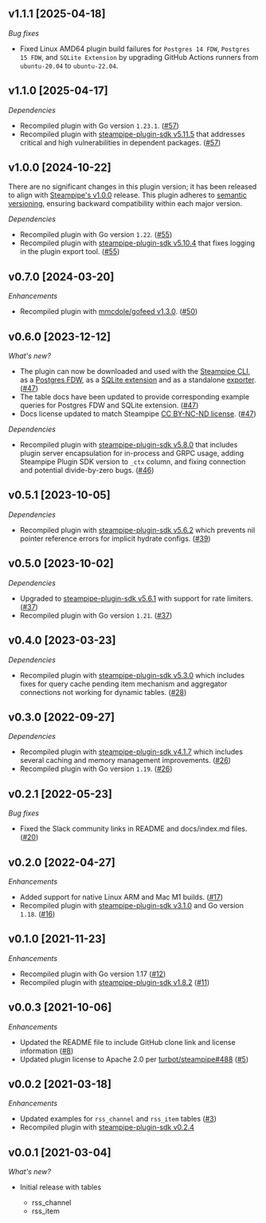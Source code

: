 ## v1.1.1 [2025-04-18]

_Bug fixes_

- Fixed Linux AMD64 plugin build failures for `Postgres 14 FDW`, `Postgres 15 FDW`, and `SQLite Extension` by upgrading GitHub Actions runners from `ubuntu-20.04` to `ubuntu-22.04`.

## v1.1.0 [2025-04-17]

_Dependencies_

- Recompiled plugin with Go version `1.23.1`. ([#57](https://github.com/turbot/steampipe-plugin-rss/pull/57))
- Recompiled plugin with [steampipe-plugin-sdk v5.11.5](https://github.com/turbot/steampipe-plugin-sdk/blob/v5.11.5/CHANGELOG.md#v5115-2025-03-31) that addresses critical and high vulnerabilities in dependent packages. ([#57](https://github.com/turbot/steampipe-plugin-rss/pull/57))

## v1.0.0 [2024-10-22]

There are no significant changes in this plugin version; it has been released to align with [Steampipe's v1.0.0](https://steampipe.io/changelog/steampipe-cli-v1-0-0) release. This plugin adheres to [semantic versioning](https://semver.org/#semantic-versioning-specification-semver), ensuring backward compatibility within each major version.

_Dependencies_

- Recompiled plugin with Go version `1.22`. ([#55](https://github.com/turbot/steampipe-plugin-rss/pull/55))
- Recompiled plugin with [steampipe-plugin-sdk v5.10.4](https://github.com/turbot/steampipe-plugin-sdk/blob/develop/CHANGELOG.md#v5104-2024-08-29) that fixes logging in the plugin export tool. ([#55](https://github.com/turbot/steampipe-plugin-rss/pull/55))

## v0.7.0 [2024-03-20]

_Enhancements_

- Recompiled plugin with [mmcdole/gofeed v1.3.0](https://github.com/mmcdole/gofeed). ([#50](https://github.com/turbot/steampipe-plugin-rss/pull/50))

## v0.6.0 [2023-12-12]

_What's new?_

- The plugin can now be downloaded and used with the [Steampipe CLI](https://steampipe.io/docs), as a [Postgres FDW](https://steampipe.io/docs/steampipe_postgres/overview), as a [SQLite extension](https://steampipe.io/docs//steampipe_sqlite/overview) and as a standalone [exporter](https://steampipe.io/docs/steampipe_export/overview). ([#47](https://github.com/turbot/steampipe-plugin-rss/pull/47))
- The table docs have been updated to provide corresponding example queries for Postgres FDW and SQLite extension. ([#47](https://github.com/turbot/steampipe-plugin-rss/pull/47))
- Docs license updated to match Steampipe [CC BY-NC-ND license](https://github.com/turbot/steampipe-plugin-rss/blob/main/docs/LICENSE). ([#47](https://github.com/turbot/steampipe-plugin-rss/pull/47))

_Dependencies_

- Recompiled plugin with [steampipe-plugin-sdk v5.8.0](https://github.com/turbot/steampipe-plugin-sdk/blob/main/CHANGELOG.md#v580-2023-12-11) that includes plugin server encapsulation for in-process and GRPC usage, adding Steampipe Plugin SDK version to `_ctx` column, and fixing connection and potential divide-by-zero bugs. ([#46](https://github.com/turbot/steampipe-plugin-rss/pull/46))

## v0.5.1 [2023-10-05]

_Dependencies_

- Recompiled plugin with [steampipe-plugin-sdk v5.6.2](https://github.com/turbot/steampipe-plugin-sdk/blob/main/CHANGELOG.md#v562-2023-10-03) which prevents nil pointer reference errors for implicit hydrate configs. ([#39](https://github.com/turbot/steampipe-plugin-rss/pull/39))

## v0.5.0 [2023-10-02]

_Dependencies_

- Upgraded to [steampipe-plugin-sdk v5.6.1](https://github.com/turbot/steampipe-plugin-sdk/blob/main/CHANGELOG.md#v561-2023-09-29) with support for rate limiters. ([#37](https://github.com/turbot/steampipe-plugin-rss/pull/37))
- Recompiled plugin with Go version `1.21`. ([#37](https://github.com/turbot/steampipe-plugin-rss/pull/37))

## v0.4.0 [2023-03-23]

_Dependencies_

- Recompiled plugin with [steampipe-plugin-sdk v5.3.0](https://github.com/turbot/steampipe-plugin-sdk/blob/main/CHANGELOG.md#v530-2023-03-16) which includes fixes for query cache pending item mechanism and aggregator connections not working for dynamic tables. ([#28](https://github.com/turbot/steampipe-plugin-rss/pull/28))

## v0.3.0 [2022-09-27]

_Dependencies_

- Recompiled plugin with [steampipe-plugin-sdk v4.1.7](https://github.com/turbot/steampipe-plugin-sdk/blob/main/CHANGELOG.md#v417-2022-09-08) which includes several caching and memory management improvements. ([#26](https://github.com/turbot/steampipe-plugin-rss/pull/26))
- Recompiled plugin with Go version `1.19`. ([#26](https://github.com/turbot/steampipe-plugin-rss/pull/26))

## v0.2.1 [2022-05-23]

_Bug fixes_

- Fixed the Slack community links in README and docs/index.md files. ([#20](https://github.com/turbot/steampipe-plugin-rss/pull/20))

## v0.2.0 [2022-04-27]

_Enhancements_

- Added support for native Linux ARM and Mac M1 builds. ([#17](https://github.com/turbot/steampipe-plugin-rss/pull/17))
- Recompiled plugin with [steampipe-plugin-sdk v3.1.0](https://github.com/turbot/steampipe-plugin-sdk/blob/main/CHANGELOG.md#v310--2022-03-30) and Go version `1.18`. ([#16](https://github.com/turbot/steampipe-plugin-rss/pull/16))

## v0.1.0 [2021-11-23]

_Enhancements_

- Recompiled plugin with Go version 1.17 ([#12](https://github.com/turbot/steampipe-plugin-rss/pull/12))
- Recompiled plugin with [steampipe-plugin-sdk v1.8.2](https://github.com/turbot/steampipe-plugin-sdk/blob/main/CHANGELOG.md#v182--2021-11-22) ([#11](https://github.com/turbot/steampipe-plugin-rss/pull/11))

## v0.0.3 [2021-10-06]

_Enhancements_

- Updated the README file to include GitHub clone link and license information ([#8](https://github.com/turbot/steampipe-plugin-rss/pull/8))
- Updated plugin license to Apache 2.0 per [turbot/steampipe#488](https://github.com/turbot/steampipe/issues/488) ([#5](https://github.com/turbot/steampipe-plugin-rss/pull/5))

## v0.0.2 [2021-03-18]

_Enhancements_

- Updated examples for `rss_channel` and `rss_item` tables ([#3](https://github.com/turbot/steampipe-plugin-rss/pull/3))
- Recompiled plugin with [steampipe-plugin-sdk v0.2.4](https://github.com/turbot/steampipe-plugin-sdk/blob/main/CHANGELOG.md#v024-2021-03-16)

## v0.0.1 [2021-03-04]

_What's new?_

- Initial release with tables

  - rss_channel
  - rss_item

